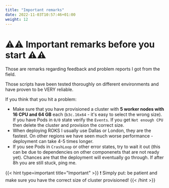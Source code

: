 ```yaml
---
title: "Important remarks"
date: 2022-11-03T10:57:46+01:00
weight: 12
---
```


# ⚠️⚠️ Important remarks before you start ⚠️⚠️

Those are remarks regarding feedback and problem reports I got from the field.

Those scripts have been tested thoroughly on different environments and have proven to be VERY reliable.

If you think that you hit a problem:

* Make sure that you have provisioned a cluster with **5 worker nodes with 16 CPU and 64 GB** each (`b3c.16x64` - it's easy to select the wrong size). If you have Pods in `0/0` state verify the `Events`. If you get `Not enough CPU` then delete the cluster and provision the correct size.
* When deploying ROKS I usually use Dallas or London, they are the fastest. On other regions we have seen much worse performance - deployment can take 4-5 times longer.
* If you see Pods in `CrashLoop` or other error states, try to wait it out (this can be due to dependencies on other componenets that are not ready yet). Chances are that the deployment will eventually go through. If after 8h you are still stuck, ping me.

{{< hint type=important  title="Important" >}}
❗ Simply put: be patient and make sure you have the correct size of cluster provisioned!
{{< /hint >}}

### 